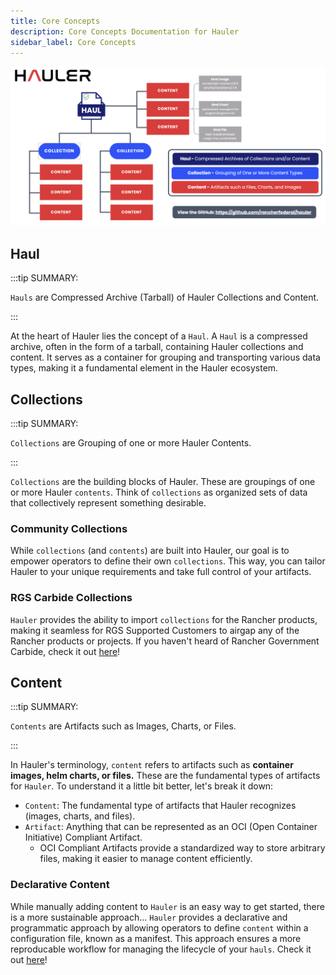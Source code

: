 ```yaml
---
title: Core Concepts
description: Core Concepts Documentation for Hauler
sidebar_label: Core Concepts
---
```


![hauler-diagram](/img/hauler-diagram.png)

## Haul

:::tip SUMMARY:

`Hauls` are Compressed Archive (Tarball) of Hauler Collections and Content.

:::

At the heart of Hauler lies the concept of a `Haul`. A `Haul` is a compressed archive, often in the form of a tarball, containing Hauler collections and content. It serves as a container for grouping and transporting various data types, making it a fundamental element in the Hauler ecosystem.

## Collections

:::tip SUMMARY:

`Collections` are Grouping of one or more Hauler Contents.

:::

`Collections` are the building blocks of Hauler. These are groupings of one or more Hauler `contents`. Think of `collections` as organized sets of data that collectively represent something desirable.

### Community Collections

While `collections` (and `contents`) are built into Hauler, our goal is to empower operators to define their own `collections`. This way, you can tailor Hauler to your unique requirements and take full control of your artifacts.

### RGS Carbide Collections

`Hauler` provides the ability to import `collections` for the Rancher products, making it seamless for RGS Supported Customers to airgap any of the Rancher products or projects. If you haven't heard of Rancher Government Carbide, check it out [here](https://ranchergovernment.com/carbide)!

## Content

:::tip SUMMARY:

`Contents` are Artifacts such as Images, Charts, or Files.

:::

In Hauler's terminology, `content` refers to artifacts such as **container images, helm charts, or files.** These are the fundamental types of artifacts for `Hauler`. To understand it a little bit better, let's break it down:

- `Content`: The fundamental type of artifacts that Hauler recognizes (images, charts, and files).
- `Artifact`: Anything that can be represented as an OCI (Open Container Initiative) Compliant Artifact.
  - OCI Compliant Artifacts provide a standardized way to store arbitrary files, making it easier to manage content efficiently.

### Declarative Content

While manually adding content to `Hauler` is an easy way to get started, there is a more sustainable approach... `Hauler` provides a declarative and programmatic approach by allowing operators to define `content` within a configuration file, known as a manifest. This approach ensures a more reproducable workflow for managing the lifecycle of your `hauls`. Check it out [here](guides-references/manifests.md)!
